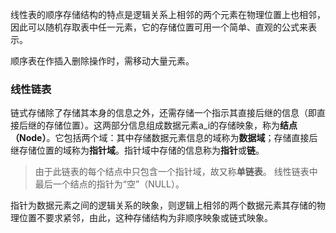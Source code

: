 线性表的顺序存储结构的特点是逻辑关系上相邻的两个元素在物理位置上也相邻，因此可以随机存取表中任一元素，它的存储位置可用一个简单、直观的公式来表示。

顺序表在作插入删除操作时，需移动大量元素。

### 线性链表
链式存储除了存储其本身的信息之外，还需存储一个指示其直接后继的信息（即直接后继的存储位置）。这两部分信息组成数据元素a_i的存储映象，称为**结点（Node）**。它包括两个域：其中存储数据元素信息的域称为**数据域**；存储直接后继存储位置的域称为**指针域**。指针域中存储的信息称为**指针**或**链**。
> 由于此链表的每个结点中只包含一个指针域，故又称**单链表**。 线性链表中最后一个结点的指针为“空”（NULL）。

指针为数据元素之间的逻辑关系的映象，则逻辑上相邻的两个数据元素其存储的物理位置不要求紧邻，由此，这种存储结构为非顺序映象或链式映象。

